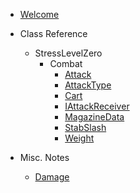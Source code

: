 * [Welcome](/)

* Class Reference
  * StressLevelZero
    * Combat
      * [Attack](/class-reference/StressLevelZero/Combat/Attack.md)
      * [AttackType](/class-reference/StressLevelZero/Combat/AttackType.md)
      * [Cart](/class-reference/StressLevelZero/Combat/Cart.md)
      * [IAttackReceiver](/class-reference/StressLevelZero/Combat/IAttackReceiver.md)
      * [MagazineData](/class-reference/StressLevelZero/Combat/MagazineData.md)
      * [StabSlash](/class-reference/StressLevelZero/Combat/StabSlash.md)
      * [Weight](/class-reference/StressLevelZero/Combat/Weight.md)

* Misc. Notes
  * [Damage](/misc-notes/Damage.md)
